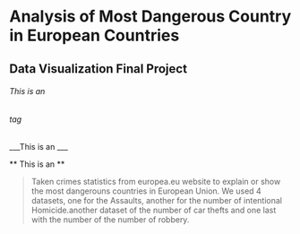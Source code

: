 #  Analysis of Most Dangerous Country in European Countries 
## Data Visualization Final Project

###### This is an <h6> tag
  
  ___This is an ___
  
** This is an **


>  Taken crimes statistics from europea.eu website to explain or show the most dangerouns countries in European Union. We used 4 datasets, one for the Assaults, another for the number of intentional Homicide.another dataset of the number of car thefts and one last with the number of the number of robbery.
